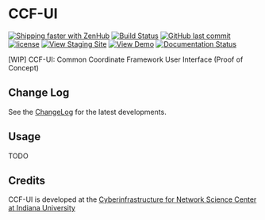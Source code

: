# CCF-UI

[![Shipping faster with ZenHub](https://img.shields.io/badge/Shipping_faster_with-ZenHub-5e60ba.svg?style=flat-square)](https://app.zenhub.com/workspaces/ccf-ui-5c99227a534e090001490e16/boards?repos=177587654&showPipelineDescriptions=false)
[![Build Status](https://travis-ci.com/cns-iu/make-a-vis.svg?branch=master)](https://travis-ci.com/hubmapconsortium/ccf-ui)
[![GitHub last commit](https://img.shields.io/github/last-commit/hubmapconsortium/ccf-ui/master.svg)](https://github.com/hubmapconsortium/ccf-ui/commits/master)
[![license](https://img.shields.io/github/license/mashape/apistatus.svg)](LICENSE)
[![View Staging Site](https://img.shields.io/badge/staging-online-brightgreen.svg)](https://ccf-ui.netlify.com/)
[![View Demo](https://img.shields.io/badge/demo-offline-red.svg)]()
[![Documentation Status](https://ccf-ui.netlify.com/docs/images/coverage-badge-documentation.svg)]()

[WIP] CCF-UI: Common Coordinate Framework User Interface (Proof of Concept)

## Change Log

See the [ChangeLog](CHANGELOG.md) for the latest developments.

## Usage

TODO

## Credits

CCF-UI is developed at the [Cyberinfrastructure for Network Science Center at Indiana University](http://cns.iu.edu/)
